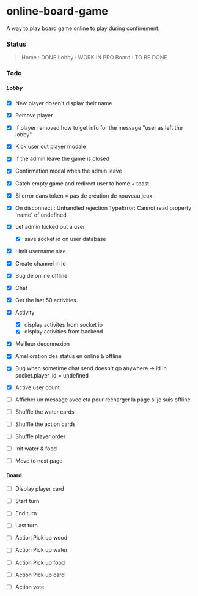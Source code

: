 # online-board-game
A way to play board game online to play during confinement.

### Status
> Home : DONE
> Lobby : WORK IN PRO
> Board : TO BE DONE

### Todo
##### Lobby
- [x] New player dosen't display their name
- [x] Remove player
- [x] If player removed how to get info for the message "user as left the lobby"
- [x] Kick user out player modale
- [x] If the admin leave the game is closed
- [x] Confirmation modal when the admin leave
- [x] Catch empty game and redirect user to home + toast
- [x] Si error dans token = pas de création de nouveau jeux
- [x] On disconnect : Unhandled rejection TypeError: Cannot read property 'name' of undefined
- [x] Let admin kicked out a user
	- [x] save socket id on user database
- [x] Limit username size
- [x] Create channel in io
- [x] Bug de online offline
- [x] Chat
- [x] Get the last 50 activities.
- [x] Activity
	- [x] display activites from socket io
	- [x] display activities from backend
- [x] Meilleur deconnexion
- [x] Amelioration des status en online & offline
- [x] Bug when sometime chat send doesn't go anywhere -> id in socket.player_id = undefined
- [x] Active user count
- [ ] Afficher un message avec cta pour recharger la page si je suis offline.

- [ ] Shuffle the water cards
- [ ] Shuffle the action cards
- [ ] Shuffle player order
- [ ] Init water & food

- [ ] Move to next page

#### Board

- [ ] Display player card

- [ ] Start turn
- [ ] End turn

- [ ] Last turn

- [ ] Action Pick up wood
- [ ] Action Pick up water
- [ ] Action Pick up food
- [ ] Action Pick up card
- [ ] Action vote